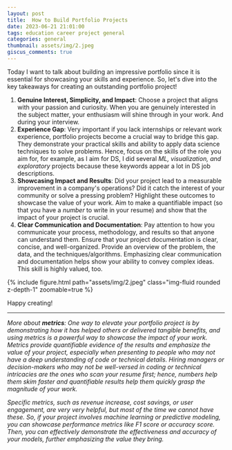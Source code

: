 ```yaml
---
layout: post
title:  How to Build Portfolio Projects
date: 2023-06-21 21:01:00
tags: education career project general
categories: general
thumbnail: assets/img/2.jpeg
giscus_comments: true
---
```

Today I want to talk about building an impressive portfolio since it is essential for showcasing your skills and experience. So, let's dive into the key takeaways for creating an outstanding portfolio project!

1. **Genuine Interest, Simplicity, and Impact**: Choose a project that aligns with your passion and curiosity. When you are genuinely interested in the subject matter, your enthusiasm will shine through in your work. And during your interview. 
2. **Experience Gap**: Very important if you lack internships or relevant work experience, portfolio projects become a crucial way to bridge this gap. They demonstrate your practical skills and ability to apply data science techniques to solve problems. Hence, focus on the skills of the role you aim for, for example, as I aim for DS, I did several *ML, visualization, and exploratory* projects because these keywords appear a lot in DS job descriptions.
3. **Showcasing Impact and Results**: Did your project lead to a measurable improvement in a company's operations? Did it catch the interest of your community or solve a pressing problem? Highlight these outcomes to showcase the value of your work. Aim to make a quantifiable impact (so that you have a *number* to write in your resume) and show that the impact of your project is crucial.
4. **Clear Communication and Documentation**: Pay attention to how you communicate your process, methodology, and results so that anyone can understand them. Ensure that your project documentation is clear, concise, and well-organized. Provide an overview of the problem, the data, and the techniques/algorithms. Emphasizing clear communication and documentation helps show your ability to convey complex ideas. This skill is highly valued, too.

<div class="row mt-3">
    <div class="col-sm mt-3 mt-md-0">
        {% include figure.html path="assets/img/2.jpeg" class="img-fluid rounded z-depth-1" zoomable=true %}
    </div>
</div>

Happy creating!

---

*More about **metrics**: One way to elevate your portfolio project is by demonstrating how it has helped others or delivered tangible benefits, and using metrics is a powerful way to showcase the impact of your work. Metrics provide quantifiable evidence of the results and emphasize the value of your project, especially when presenting to people who may not have a deep understanding of code or technical details. Hiring managers or decision-makers who may not be well-versed in coding or technical intricacies are the ones who scan your resume first; hence, numbers help them skim faster and quantifiable results help them quickly grasp the magnitude of your work.*

*Specific metrics, such as revenue increase, cost savings, or user engagement, are very very helpful, but most of the time we cannot have these. So,  if your project involves machine learning or predictive modeling, you can showcase performance metrics like F1 score or accuracy score. Then, you can effectively demonstrate the effectiveness and accuracy of your models, further emphasizing the value they bring.*
